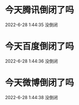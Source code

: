 # 今天腾讯倒闭了吗

2022-6-28 1:44:35 没倒闭

# 今天百度倒闭了吗

2022-6-28 1:44:36 没倒闭

# 今天微博倒闭了吗

2022-6-28 1:44:38 没倒闭

